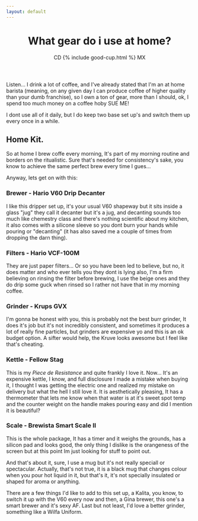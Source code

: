 ```yaml
---
layout: default
---
```

<header class="hero">
        <h1 class="title heroTitle">
            What gear do i use at home?
        </h1>
            <p class="heroPee">CD {% include good-cup.html %} MX</p>
    </header>

Listen... I drink a lot of coffee, and I've already stated that I'm an at home barista (meaning, on any given day I can produce coffee of higher quality than your dumb franchise), so I own a ton of gear, more than I should, ok, I spend too much money on a coffee hoby SUE ME!

I dont use all of it daily, but I do keep two base set up's and switch them up every once in a while.

## Home Kit.

So at home I brew coffe every morning, It's part of my morning routine and borders on the ritualistic. Sure that's needed for consistency's sake, you know to achieve the same perfect brew every time I gues...

Anyway, lets get on with this:

### Brewer - Hario V60 Drip Decanter

I like this dripper set up, it's your usual V60 shapeway but it sits inside a glass "jug" they call it decanter but it's  a jug, and decanting sounds too much like chemestry class and there's nothing scientific about my kitchen, it also comes with a silicone sleeve so you dont burn your hands while pouring or "decanting" (it has also saved me a couple of times from dropping the darn thing).

### Filters -  Hario VCF-100M

They are just paper filters... Or so you have been led to believe, but no, it does matter and who ever tells you they dont is lying also, I'm a firm believing on rinsing the filter before brewing, I use the beige ones and they do drip some guck when rinsed so I rather not have that in my morning coffee.

### Grinder - Krups GVX

I'm gonna be honest with you, this is probably not the best burr grinder, It does it's job but it's not incredibly consistent, and sometimes it produces a lot of really fine particles, but grinders are expensive yo and this is an ok budget option. A sifter would help, the Kruve looks awesome but I feel like that's cheating.

### Kettle - Fellow Stag

This is my *Piece de Resistance* and quite frankly I love it. Now... It's an expensive kettle, I know, and full disclosure I made a mistake when buying it, I thought I was getting the electric one and realized my mistake on delivery but what the hell I still love it. It is aesthetically pleasing, It has a thermometer that lets me know when that water is at it's sweet spot temp and the counter weight on the handle makes pouring easy and did I mention it is beautiful?

### Scale - Brewista Smart Scale II

This is the whole package, It has a timer and it weighs the grounds, has a silicon pad and looks good, the only thing I dislike is the orangeness of the screen but at this point Im just looking for stuff to point out.


And that's about it, sure, I use a mug but it's not really speciall or spectacular. Actually, that's not true, it is a black mug that changes colour when you pour hot liquid in it, but that's it, it's not specially insulated or shaped for aroma or anything.

There are a few things I'd like to add to this set up, a Kalita, you know, to switch it up with the V60 every now and then, a Gina brewer, this one's a smart brewer and it's sexy AF. Last but not least, I'd love a better grinder, something like a Wilfa Uniform.
